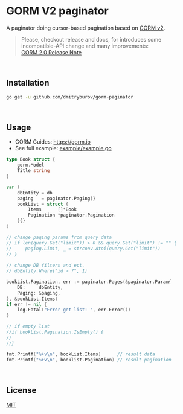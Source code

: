 # GORM V2 paginator

A paginator doing cursor-based pagination based on [GORM v2](https://github.com/go-gorm/gorm).

> Please, checkout release and docs, for introduces some incompatible-API change and many improvements: <br>[GORM 2.0 Release Note](https://gorm.io/docs/v2_release_note.html)

<br>

## Installation

```sh
go get -u github.com/dmitryburov/gorm-paginator
```
<br>

## Usage

- GORM Guides: https://gorm.io
- See full example: [example/example.go](https://github.com/dmitryburov/gorm-paginator/blob/master/example/example.go)

```go
type Book struct {
	gorm.Model
	Title string
}

var (
    dbEntity = db
    paging   = paginator.Paging{}
    bookList = struct {
        Items      []*Book
        Pagination *paginator.Pagination
    }{}
)

// change paging params from query data
// if len(query.Get("limit")) > 0 && query.Get("limit") != "" {
//     paging.Limit, _ = strconv.Atoi(query.Get("limit"))
// }
 
// change DB filters and ect.
// dbEntity.Where("id > ?", 1)

bookList.Pagination, err := paginator.Pages(&paginator.Param{
    DB:     dbEntity,
    Paging: &paging,
}, &bookList.Items)
if err != nil {
    log.Fatal("Error get list: ", err.Error())
}

// if empty list
//if bookList.Pagination.IsEmpty() {
//
//}

fmt.Printf("%+v\n", bookList.Items)      // result data
fmt.Printf("%+v\n", booklist.Pagination) // result pagination

```

<br>

## License

[MIT](LICENSE)